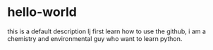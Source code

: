 # hello-world
this is a default description
lj first learn how to use the github, i am a chemistry and environmental guy who want to learn python.
